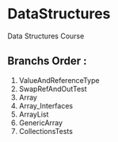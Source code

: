 
# DataStructures
Data Structures Course

Branchs Order :
-----
1. ValueAndReferenceType
2. SwapRefAndOutTest
3. Array
4. Array_Interfaces
5. ArrayList
6. GenericArray
7. CollectionsTests
